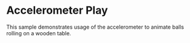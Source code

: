 Accelerometer Play
==================

This sample demonstrates usage of the accelerometer to animate
balls rolling on a wooden table.
